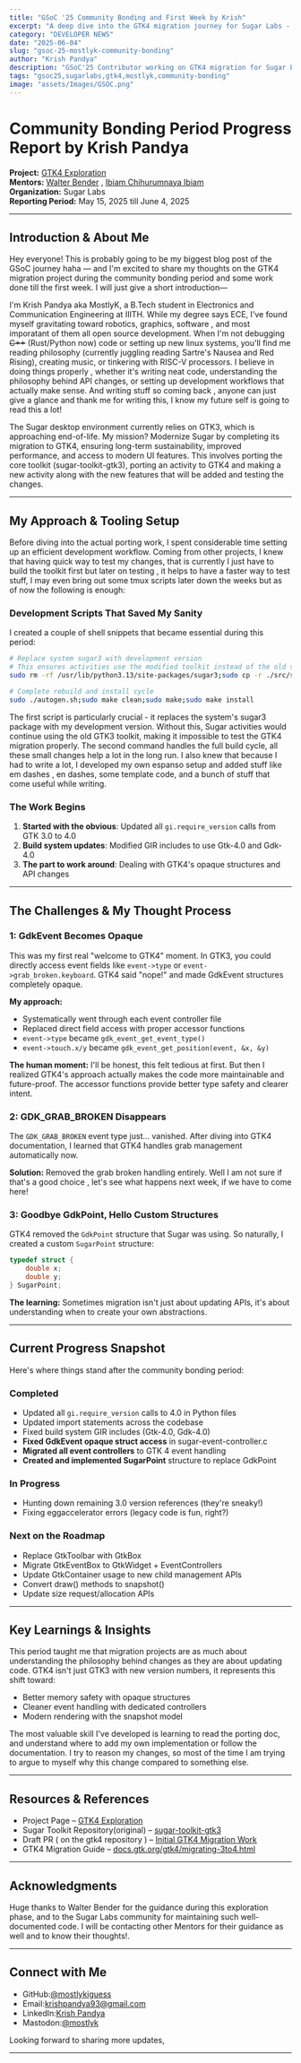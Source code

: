 ```yaml
---
title: "GSoC '25 Community Bonding and First Week by Krish"
excerpt: "A deep dive into the GTK4 migration journey for Sugar Labs - exploring the challenges, progress, and tooling setup"
category: "DEVELOPER NEWS"
date: "2025-06-04"
slug: "gsoc-25-mostlyk-community-bonding"
author: "Krish Pandya"
description: "GSoC'25 Contributor working on GTK4 migration for Sugar Labs"
tags: "gsoc25,sugarlabs,gtk4,mostlyk,community-bonding"
image: "assets/Images/GSOC.png"
---
```



<!-- markdownlint-disable -->

# Community Bonding Period Progress Report by Krish Pandya

**Project:** [GTK4 Exploration](https://summerofcode.withgoogle.com/programs/2025/projects/rsHsYZKy)  
**Mentors:** [Walter Bender](https://github.com/walterbender) , [Ibiam Chihurumnaya Ibiam](https://github.com/chimosky)       
**Organization:** Sugar Labs  
**Reporting Period:** May 15, 2025 till June 4, 2025  

---

## Introduction & About Me

Hey everyone! This is probably going to be my biggest blog post of the GSoC journey haha — and I'm excited to share my thoughts on the GTK4 migration project during the community bonding period and some work done till the first week. I will just give a short introduction—

I'm Krish Pandya aka MostlyK, a B.Tech student in Electronics and Communication Engineering at IIITH. While my degree says ECE, I've found myself gravitating toward robotics, graphics, software , and most imporatant of them all open source development. When I'm not debugging ~~C++~~ (Rust/Python now) code or setting up new linux systems, you'll find me reading philosophy (currently juggling reading Sartre's Nausea and Red Rising), creating music, or tinkering with RISC-V processors. I believe in doing things properly , whether it's writing neat code, understanding the philosophy behind API changes, or setting up development workflows that actually make sense. And writing stuff so coming back , anyone can just give a glance and thank me for writing this, I know my future self is going to read this a lot!

The Sugar desktop environment currently relies on GTK3, which is approaching end-of-life. My mission? Modernize Sugar by completing its migration to GTK4, ensuring long-term sustainability, improved performance, and access to modern UI features. This involves porting the core toolkit (sugar-toolkit-gtk3), porting an activity to GTK4 and making a new activity along with the new features that will be added and testing the changes.

---

## My Approach & Tooling Setup

Before diving into the actual porting work, I spent considerable time setting up an efficient development workflow. Coming from other projects, I knew that having quick way to test my changes, that is currently I just have to build the toolkit first but later on testing , it helps to have a faster way to test stuff, I may even bring out some tmux scripts later down the weeks but as of now the following is enough:

### Development Scripts That Saved My Sanity

I created a couple of shell snippets that became essential during this period:

```bash
# Replace system sugar3 with development version
# This ensures activities use the modified toolkit instead of the old system version
sudo rm -rf /usr/lib/python3.13/site-packages/sugar3;sudo cp -r ./src/sugar3 /usr/lib/python3.13/site-packages/sugar3

# Complete rebuild and install cycle
sudo ./autogen.sh;sudo make clean;sudo make;sudo make install
```

The first script is particularly crucial - it replaces the system's sugar3 package with my development version. Without this, Sugar activities would continue using the old GTK3 toolkit, making it impossible to test the GTK4 migration properly. The second command handles the full build cycle, all these small changes help a lot in the long run. I also knew that because I had to write a lot, I developed my own espanso setup and added stuff like em dashes , en dashes, some template code, and a bunch of stuff that come useful while writing.

### The Work Begins

1. **Started with the obvious**: Updated all `gi.require_version` calls from GTK 3.0 to 4.0
2. **Build system updates**: Modified GIR includes to use Gtk-4.0 and Gdk-4.0
3. **The part to work around**: Dealing with GTK4's opaque structures and API changes

---

## The Challenges & My Thought Process

### 1: GdkEvent Becomes Opaque

This was my first real "welcome to GTK4" moment. In GTK3, you could directly access event fields like `event->type` or `event->grab_broken.keyboard`. GTK4 said "nope!" and made GdkEvent structures completely opaque.

**My approach:**
- Systematically went through each event controller file
- Replaced direct field access with proper accessor functions
- `event->type` became `gdk_event_get_event_type()`
- `event->touch.x/y` became `gdk_event_get_position(event, &x, &y)`

**The human moment:** I'll be honest, this felt tedious at first. But then I realized GTK4's approach actually makes the code more maintainable and future-proof. The accessor functions provide better type safety and clearer intent.

### 2: GDK_GRAB_BROKEN Disappears

The `GDK_GRAB_BROKEN` event type just... vanished. After diving into GTK4 documentation, I learned that GTK4 handles grab management automatically now.

**Solution:** Removed the grab broken handling entirely. Well I am not sure if that's a good choice , let's see what happens next week, if we have to come here!
### 3: Goodbye GdkPoint, Hello Custom Structures

GTK4 removed the `GdkPoint` structure that Sugar was using. So naturally, I created a custom `SugarPoint` structure:

```c
typedef struct {
    double x;
    double y;
} SugarPoint;
```

**The learning:** Sometimes migration isn't just about updating APIs, it's about understanding when to create your own abstractions.

---

## Current Progress Snapshot

Here's where things stand after the community bonding period:

### Completed
- Updated all `gi.require_version` calls to 4.0 in Python files
- Updated import statements across the codebase
- Fixed build system GIR includes (Gtk-4.0, Gdk-4.0)
- **Fixed GdkEvent opaque struct access** in sugar-event-controller.c
- **Migrated all event controllers** to GTK 4 event handling
- **Created and implemented SugarPoint** structure to replace GdkPoint

### In Progress
- Hunting down remaining 3.0 version references (they're sneaky!)
- Fixing eggaccelerator errors (legacy code is fun, right?)

### Next on the Roadmap
- Replace GtkToolbar with GtkBox
- Migrate GtkEventBox to GtkWidget + EventControllers
- Update GtkContainer usage to new child management APIs
- Convert draw() methods to snapshot()
- Update size request/allocation APIs

---

## Key Learnings & Insights

This period taught me that migration projects are as much about understanding the philosophy behind changes as they are about updating code. GTK4 isn't just GTK3 with new version numbers,  it represents this shift toward:

- Better memory safety with opaque structures
- Cleaner event handling with dedicated controllers
- Modern rendering with the snapshot model

 The most valuable skill I've developed is learning to read the porting doc, and understand where to add my own implementation or follow the documentation. I try to reason my changes, so most of the time I am trying to argue to myself why this change compared to something else.

---

## Resources & References

- Project Page – [GTK4 Exploration](https://summerofcode.withgoogle.com/programs/2025/projects/rsHsYZKy)
- Sugar Toolkit Repository(original) – [sugar-toolkit-gtk3](https://github.com/sugarlabs/sugar-toolkit-gtk3)
- Draft PR ( on the gtk4 repository ) – [Initial GTK4 Migration Work](https://github.com/sugarlabs/sugar-toolkit-gtk4/pull/1/)
- GTK4 Migration Guide – [docs.gtk.org/gtk4/migrating-3to4.html](https://docs.gtk.org/gtk4/migrating-3to4.html)

---

## Acknowledgments

Huge thanks to Walter Bender for the guidance during this exploration phase, and to the Sugar Labs community for maintaining such well-documented code. I will be contacting other Mentors for their guidance as well and to know their thoughts!.

---

## Connect with Me

- GitHub:[@mostlykiguess](https://github.com/mostlykiguess)
- Email:[krishpandya93@gmail.com](mailto:krishpandya93@gmail.com)
- LinkedIn:[Krish Pandya](https://www.linkedin.com/in/krish-pandya-020aaa261/)
- Mastodon:[@mostlyk](https://mastodon.social/@mostlyk)

Looking forward to sharing more updates,


---